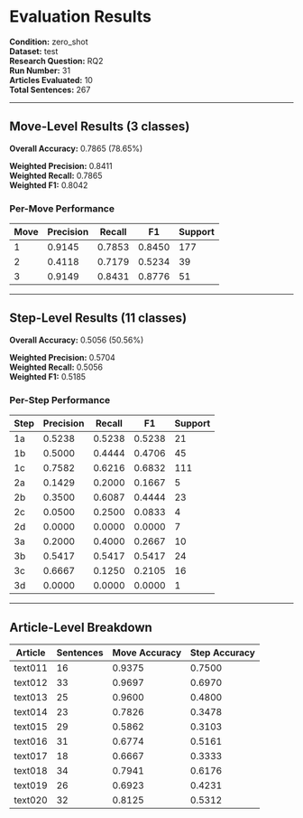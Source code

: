 # Evaluation Results

**Condition:** zero_shot  
**Dataset:** test  
**Research Question:** RQ2  
**Run Number:** 31  
**Articles Evaluated:** 10  
**Total Sentences:** 267  

---

## Move-Level Results (3 classes)

**Overall Accuracy:** 0.7865 (78.65%)  

**Weighted Precision:** 0.8411  
**Weighted Recall:** 0.7865  
**Weighted F1:** 0.8042  

### Per-Move Performance

| Move | Precision | Recall | F1 | Support |
|------|-----------|--------|----|---------|
| 1 | 0.9145 | 0.7853 | 0.8450 | 177 |
| 2 | 0.4118 | 0.7179 | 0.5234 | 39 |
| 3 | 0.9149 | 0.8431 | 0.8776 | 51 |

---

## Step-Level Results (11 classes)

**Overall Accuracy:** 0.5056 (50.56%)  

**Weighted Precision:** 0.5704  
**Weighted Recall:** 0.5056  
**Weighted F1:** 0.5185  

### Per-Step Performance

| Step | Precision | Recall | F1 | Support |
|------|-----------|--------|----|---------|
| 1a | 0.5238 | 0.5238 | 0.5238 | 21 |
| 1b | 0.5000 | 0.4444 | 0.4706 | 45 |
| 1c | 0.7582 | 0.6216 | 0.6832 | 111 |
| 2a | 0.1429 | 0.2000 | 0.1667 | 5 |
| 2b | 0.3500 | 0.6087 | 0.4444 | 23 |
| 2c | 0.0500 | 0.2500 | 0.0833 | 4 |
| 2d | 0.0000 | 0.0000 | 0.0000 | 7 |
| 3a | 0.2000 | 0.4000 | 0.2667 | 10 |
| 3b | 0.5417 | 0.5417 | 0.5417 | 24 |
| 3c | 0.6667 | 0.1250 | 0.2105 | 16 |
| 3d | 0.0000 | 0.0000 | 0.0000 | 1 |

---

## Article-Level Breakdown

| Article | Sentences | Move Accuracy | Step Accuracy |
|---------|-----------|---------------|---------------|
| text011 | 16 | 0.9375 | 0.7500 |
| text012 | 33 | 0.9697 | 0.6970 |
| text013 | 25 | 0.9600 | 0.4800 |
| text014 | 23 | 0.7826 | 0.3478 |
| text015 | 29 | 0.5862 | 0.3103 |
| text016 | 31 | 0.6774 | 0.5161 |
| text017 | 18 | 0.6667 | 0.3333 |
| text018 | 34 | 0.7941 | 0.6176 |
| text019 | 26 | 0.6923 | 0.4231 |
| text020 | 32 | 0.8125 | 0.5312 |

